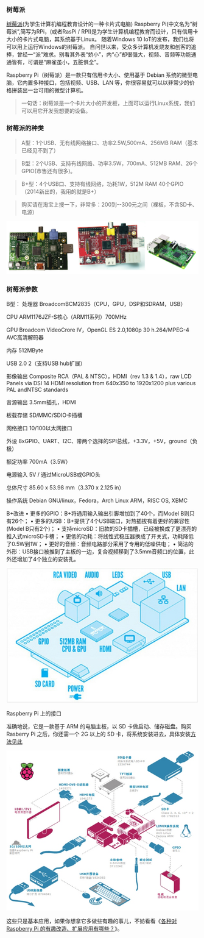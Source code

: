 ### 树莓派

[树莓派](http://baike.baidu.com/link?url=kkrg7HIXSJRU_SQ_M6yH5pp_sI8yG0dxXEqwx4OVSzdM4m2KZk8AS9ulXLbQbPDYX4g0bVlgEfKGXT6W9jKxb2dz38iT_eXJ2CEnYgOPYKK)(为学生计算机编程教育设计的一种卡片式电脑)
Raspberry Pi(中文名为“树莓派”,简写为RPi，(或者RasPi / RPI)是为学生计算机编程教育而设计，只有信用卡大小的卡片式电脑，其系统基于Linux。
随着Windows 10 IoT的发布，我们也将可以用上运行Windows的树莓派。
自问世以来，受众多计算机发烧友和创客的追捧，曾经一“派”难求。别看其外表“娇小”，内“心”却很强大，视频、音频等功能通通皆有，可谓是“麻雀虽小，五脏俱全”。


Raspberry Pi（树莓派）是一款只有信用卡大小、使用基于 Debian 系统的微型电脑，它内置多种接口，包括视频、USB、LAN 等，你很容易就可以以非常少的价格拼装出一台可用的微型计算机。

> 一句话：树莓派是一个卡片大小的开发板，上面可以运行Linux系统，我们可以用它开发我想要的设备。

### 树莓派的种类
> A型：1个USB、无有线网络接口、功率2.5W,500mA、256MB RAM（基本已经见不到了）

> B型：2个USB、支持有线网络、功率3.5W，700mA、512MB RAM、26个GPIO(市售还有很多)。

> B+型：4个USB口、支持有线网络，功耗1W，512M RAM 40个GPIO（2014新出的，我用的就是B+）

> 购买请在淘宝上搜一下，非常多：200到--300元之间（裸板，不含SD卡、电源）

![树莓派的种类](../assets/raspbian/type.png)

### 树莓派参数
B型：
处理器	  BroadcomBCM2835（CPU，GPU，DSP和SDRAM，USB）

CPU       ARM1176JZF-S核心（ARM11系列）700MHz

GPU       Broadcom VideoCrore IV，OpenGL ES 2.0,1080p 30 h.264/MPEG-4 AVC高清解码器

内存      512MByte

USB 2.0   2（支持USB hub扩展）

影像输出   Composite RCA（PAL & NTSC），HDMI（rev 1.3 & 1.4），raw LCD Panels via DSI 14 HDMI resolution from 640x350 to 1920x1200 plus various PAL andNTSC standards

音源输出   3.5mm插孔，HDMI

板载存储   SD/MMC/SDIO卡插槽

网络接口   10/100以太网接口

外设       8xGPIO、UART、I2C、带两个选择的SPI总线，+3.3V，+5V，ground（负极）

额定功率   700mA（3.5W）

电源输入   5V / 通过MicroUSB或GPIO头

总体尺寸   85.60 x 53.98 mm（3.370 x 2.125 in）

操作系统   Debian GNU/linux，Fedora，Arch Linux ARM，RISC OS, XBMC

B+改进
• 更多的GPIO：B+将通用输入输出引脚增加到了40个，而Model B则只有26个；
• 更多的USB：B+提供了4个USB端口，对热插拔有着更好的兼容性(Model B只有2个)；
• 支持microSD：旧款的SD卡插槽，已经被换成了更漂亮的推入式microSD卡槽；
• 更低的功耗：将线性式稳压器换成了开关式，功耗降低了0.5W到1W；
• 更好的音频：音频电路部分采用了专用的低噪供电；
• 简洁的外形：USB接口被推到了主板的一边，复合视频移到了3.5mm音频口的位置，此外还增加了4个独立的安装孔。

![Raspberry Pi 上的接口](../assets/raspbian/interface.jpg)

Raspberry Pi 上的接口

准确地说，它是一款基于 ARM 的电脑主板，以 SD 卡做启动、储存磁盘。购买 Rasberry Pi 之后，你还需一个 2G 以上的 SD 卡，将系统安装进去，具体安装[方法见此](http://www.cnblogs.com/abel/p/3441175.html)

![Raspberry Pi 可接驳设备与基本应用](../assets/raspbian/extends.jpg)

这些只是基本应用，如果你想拿它多做些有趣的事儿，不妨看看《[各种对 Raspberry Pi 的有趣改造、扩展应用有哪些？](http://www.zhihu.com/question/20697024)》。